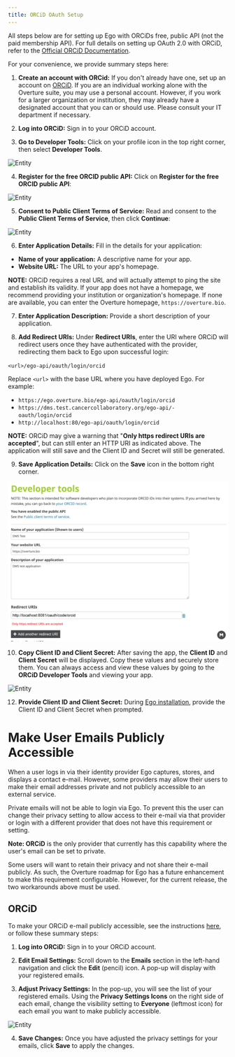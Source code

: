 ```yaml
---
title: ORCiD OAuth Setup
---
```


All steps below are for setting up Ego with ORCiDs free, public API (not the paid membership API). For full details on setting up OAuth 2.0 with ORCiD, refer to the <a href="https://support.orcid.org/hc/en-us/articles/360006897174-Register-a-public-API-client-application" target="_blank" rel="noopener noreferrer">Official ORCiD Documentation</a>.

For your convenience, we provide summary steps here:

1. **Create an account with ORCid:**  If you don't already have one, set up an account on <a href="https://orcid.org/" target="_blank" rel="noopener noreferrer">ORCiD</a>. If you are an individual working alone with the Overture suite, you may use a personal account. However, if you work for a larger organization or institution, they may already have a designated account that you can or should use. Please consult your IT department if necessary.


2. **Log into ORCiD:** Sign in to your ORCiD account.


3. **Go to Developer Tools:** Click on your profile icon in the top right corner, then select **Developer Tools**.

![Entity](../../assets/orcid-dev-tools.png 'ORCiD Dev Tools')


4. **Register for the free ORCID public API:** Click on **Register for the free ORCID public API**:

![Entity](../../assets/orcid-register-api.png 'ORCiD Register API')


5. **Consent to Public Client Terms of Service:** Read and consent to the **Public Client Terms of Service**, then click **Continue**:

![Entity](../../assets/orcid-consent.png 'ORCiD Consent')


6. **Enter Application Details:** Fill in the details for your application:

- **Name of your application:** A descriptive name for your app.
- **Website URL:** The URL to your app's homepage.

<Warning>**NOTE:** ORCiD requires a real URL and will actually attempt to ping the site and establish its validity. If your app does not have a homepage, we recommend providing your institution or organization's homepage. If none are available, you can enter the Overture homepage, `https://overture.bio`.</Warning>


7.  **Enter Application Description:** Provide a short description of your application.


8. **Add Redirect URIs:** Under **Redirect URIs**, enter the URI where ORCiD will redirect users once they have authenticated with the provider, redirecting them back to Ego upon successful login:

`<url>/ego-api/oauth/login/orcid`

Replace `<url>` with the base URL where you have deployed Ego. For example:

- `https://ego.overture.bio/ego-api/oauth/login/orcid`
- `https://dms.test.cancercollaboratory.org/ego-api/- oauth/login/orcid`
- `http://localhost:80/ego-api/oauth/login/orcid`

<Warning>**NOTE:** ORCiD may give a warning that "**Only https redirect URIs are accepted**", but can still enter an HTTP URI as indicated above. The application will still save and the Client ID and Secret will still be generated.</Warning>


9. **Save Application Details:** Click on the **Save** icon in the bottom right corner.

![Entity](../../assets/orcid-app-details.png 'ORCiD App Details')


10. **Copy Client ID and Client Secret:** After saving the app, the **Client ID** and **Client Secret** will be displayed. Copy these values and securely store them. You can always access and view these values by going to the **ORCiD Developer Tools** and viewing your app.

![Entity](../../assets/orcid-secret.png 'ORCiD Secret')

12. **Provide Client ID and Client Secret:** During <a href="/documentation/ego/installation/installation" target="_blank" rel="noopener noreferrer">Ego installation</a>, provide the Client ID and Client Secret when prompted.

# Make User Emails Publicly Accessible

When a user logs in via their identity provider Ego captures, stores, and displays a contact e-mail. However, some providers may allow their users to make their email addresses private and not publicly accessible to an external service.

Private emails will not be able to login via Ego. To prevent this the user can change their privacy setting to allow access to their e-mail via that provider or login with a different provider that does not have this requirement or setting.

<Warning> **Note: ORCiD** is the only provider that currently has this capability where the user's email can be set to private.</Warning>

Some users will want to retain their privacy and not share their e-mail publicly.  As such, the Overture roadmap for Ego has a future enhancement to make this requirement configurable. However, for the current release, the two workarounds above must be used.

## ORCiD

To make your ORCiD e-mail publicly accessible, see the instructions <a href="https://support.orcid.org/hc/en-us/articles/360006971213-Account-email-addresses" target="_blank" rel="noopener noreferrer">here</a>, or follow these summary steps:

1. **Log into ORCiD:** Sign in to your ORCiD account.


2. **Edit Email Settings:** Scroll down to the **Emails** section in the left-hand navigation and click the **Edit** (pencil) icon. A pop-up will display with your registered emails.


3. **Adjust Privacy Settings:** In the pop-up, you will see the list of your registered emails. Using the **Privacy Settings Icons** on the right side of each email, change the visibility setting to **Everyone** (leftmost icon) for each email you want to make publicly accessible.

![Entity](../../assets/orcid-setting.png 'ORCiD E-mail Setting')

4. **Save Changes:** Once you have adjusted the privacy settings for your emails, click **Save** to apply the changes.